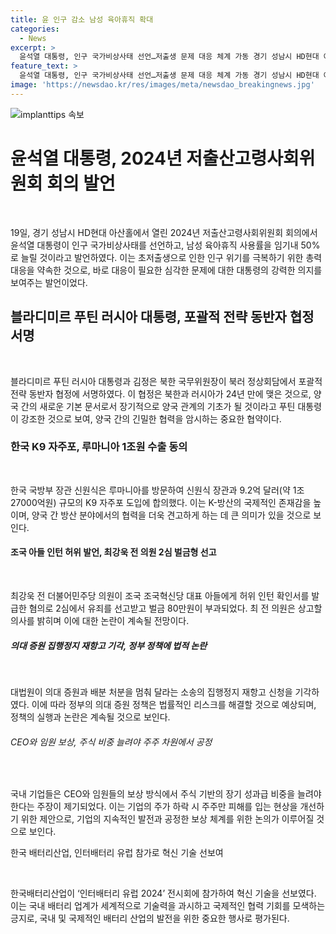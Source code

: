 ```yaml
---
title: 윤 인구 감소 남성 육아휴직 확대
categories:
  - News
excerpt: >
  윤석열 대통령, 인구 국가비상사태 선언…저출생 문제 대응 체계 가동 경기 성남시 HD현대 아산홀에서 열린 2024년 저출산고령사회위원회 회의에서 윤석열 대통령이 인구 국가비상사태를 선언하고 저출생 문제를 극복하는 총력 대응 체계를 가동할 것이라고 밝혔다. 또한, 김정은·푸틴, 포괄적 전략 동반자 협정 서명, K9 자주포 수출 등의 다양한 이슈가 주목받고 있다.
feature_text: >
  윤석열 대통령, 인구 국가비상사태 선언…저출생 문제 대응 체계 가동 경기 성남시 HD현대 아산홀에서 열린 2024년 저출산고령사회위원회 회의에서 윤석열 대통령이 인구 국가비상사태를 선언하고 저출생 문제를 극복하는 총력 대응 체계를 가동할 것이라고 밝혔다. 또한, 김정은·푸틴, 포괄적 전략 동반자 협정 서명, K9 자주포 수출 등의 다양한 이슈가 주목받고 있다.
image: 'https://newsdao.kr/res/images/meta/newsdao_breakingnews.jpg'
---
```


<p><img src="https://newsdao.kr/res/images/meta/newsdao_breakingnews.jpg" alt="implanttips 속보" /></p>

<h1 data-ke-size="size26">윤석열 대통령, 2024년 저출산고령사회위원회 회의 발언</h1>

<p data-ke-size="size16">&nbsp;</p>

<p>19일, 경기 성남시 HD현대 아산홀에서 열린 2024년 저출산고령사회위원회 회의에서 윤석열 대통령이 인구 국가비상사태를 선언하고, 남성 육아휴직 사용률을 임기내 50%로 늘릴 것이라고 발언하였다. 이는 초저출생으로 인한 인구 위기를 극복하기 위한 총력 대응을 약속한 것으로, 바로 대응이 필요한 심각한 문제에 대한 대통령의 강력한 의지를 보여주는 발언이었다.</p></p>

<h2 data-ke-size="size24">블라디미르 푸틴 러시아 대통령, 포괄적 전략 동반자 협정 서명</h2>

<p data-ke-size="size16">&nbsp;</p>

<p>블라디미르 푸틴 러시아 대통령과 김정은 북한 국무위원장이 북러 정상회담에서 포괄적 전략 동반자 협정에 서명하였다. 이 협정은 북한과 러시아가 24년 만에 맺은 것으로, 양국 간의 새로운 기본 문서로서 장기적으로 양국 관계의 기초가 될 것이라고 푸틴 대통령이 강조한 것으로 보여, 양국 간의 긴밀한 협력을 암시하는 중요한 협약이다.</p></p>

<h3 data-ke-size="size20">한국 K9 자주포, 루마니아 1조원 수출 동의</h3>

<p data-ke-size="size16">&nbsp;</p>

<p>한국 국방부 장관 신원식은 루마니아를 방문하여 신원식 장관과 9.2억 달러(약 1조 27000억원) 규모의 K9 자주포 도입에 합의했다. 이는 K-방산의 국제적인 존재감을 높이며, 양국 간 방산 분야에서의 협력을 더욱 견고하게 하는 데 큰 의미가 있을 것으로 보인다.</p></p>

<h4 data-ke-size="size20">조국 아들 인턴 허위 발언, 최강욱 전 의원 2심 벌금형 선고</h4>

<p data-ke-size="size16">&nbsp;</p>

<p>최강욱 전 더불어민주당 의원이 조국 조국혁신당 대표 아들에게 허위 인턴 확인서를 발급한 혐의로 2심에서 유죄를 선고받고 벌금 80만원이 부과되었다. 최 전 의원은 상고할 의사를 밝히며 이에 대한 논란이 계속될 전망이다.</p></p>

<h5 data-ke-size="size20">의대 증원 집행정지 재항고 기각, 정부 정책에 법적 논란</h5>

<p data-ke-size="size16">&nbsp;</p>

<p>대법원이 의대 증원과 배분 처분을 멈춰 달라는 소송의 집행정지 재항고 신청을 기각하였다. 이에 따라 정부의 의대 증원 정책은 법률적인 리스크를 해결할 것으로 예상되며, 정책의 실행과 논란은 계속될 것으로 보인다.</p></p>

<h6 data-ke-size="size20">CEO와 임원 보상, 주식 비중 늘려야 주주 차원에서 공정</h6>

<p data-ke-size="size16">&nbsp;</p>

<p>국내 기업들은 CEO와 임원들의 보상 방식에서 주식 기반의 장기 성과급 비중을 늘려야 한다는 주장이 제기되었다. 이는 기업의 주가 하락 시 주주만 피해를 입는 현상을 개선하기 위한 제안으로, 기업의 지속적인 발전과 공정한 보상 체계를 위한 논의가 이루어질 것으로 보인다.</p></p>

<p><h7 data-ke-size="size20">한국 배터리산업, 인터배터리 유럽 참가로 혁신 기술 선보여</h7></p>

<p data-ke-size="size16">&nbsp;</p>

<p>한국배터리산업이 ‘인터배터리 유럽 2024’ 전시회에 참가하여 혁신 기술을 선보였다. 이는 국내 배터리 업계가 세계적으로 기술력을 과시하고 국제적인 협력 기회를 모색하는 긍지로, 국내 및 국제적인 배터리 산업의 발전을 위한 중요한 행사로 평가된다.</p></p>

